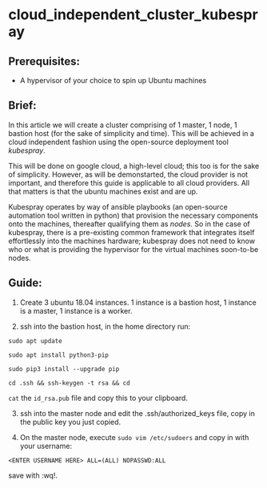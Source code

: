# cloud_independent_cluster_kubespray

## Prerequisites:

- A hypervisor of your choice to spin up Ubuntu machines

## Brief:

In this article we will create a cluster comprising of 1 master, 1 node, 1 bastion host (for the sake of simplicity and time). This will be achieved in a cloud independent fashion using the open-source deployment tool *kubespray*.

This will be done on google cloud, a high-level cloud; this too is for the sake of simplicity. However, as will be demonstarted, the cloud provider is not important, and therefore this guide is applicable to all cloud providers. All that matters is that the ubuntu machines exist and are up.

Kubespray operates by way of ansible playbooks (an open-source automation tool written in python) that provision the necessary components onto the machines, thereafter qualifying them as *nodes*. So in the case of kubespray, there is a pre-existing common framework that integrates itself effortlessly into the machines hardware; kubespray does not need to know who or what is providing the hypervisor for the virtual machines soon-to-be nodes.

## Guide:

1. Create 3 ubuntu 18.04 instances. 1 instance is a bastion host, 1 instance is a master, 1 instance is a worker.

2. ssh into the bastion host, in the home directory run:

```
sudo apt update

sudo apt install python3-pip

sudo pip3 install --upgrade pip

cd .ssh && ssh-keygen -t rsa && cd
```

`cat` the `id_rsa.pub` file and copy this to your clipboard.

3. ssh into the master node and edit the .ssh/authorized_keys file, copy in the public key you just copied.

4. On the master node, execute `sudo vim /etc/sudoers` and copy in with your username:

`<ENTER USERNAME HERE> ALL=(ALL) NOPASSWD:ALL`

save with :wq!.
